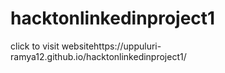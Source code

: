 # hacktonlinkedinproject1


click to visit websitehttps://uppuluri-ramya12.github.io/hacktonlinkedinproject1/
